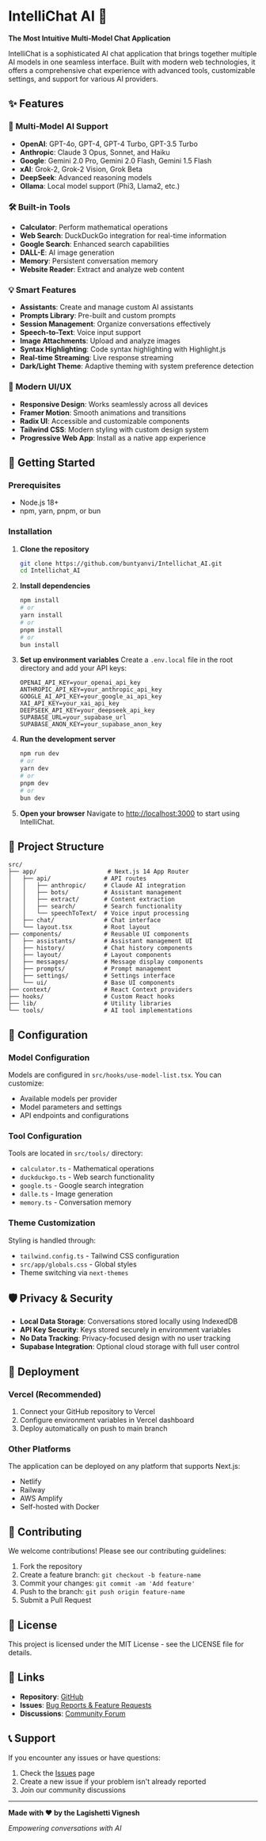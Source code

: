 # IntelliChat AI 🤖

**The Most Intuitive Multi-Model Chat Application**

IntelliChat is a sophisticated AI chat application that brings together multiple AI models in one seamless interface. Built with modern web technologies, it offers a comprehensive chat experience with advanced tools, customizable settings, and support for various AI providers.

## ✨ Features

### 🧠 Multi-Model AI Support

- **OpenAI**: GPT-4o, GPT-4, GPT-4 Turbo, GPT-3.5 Turbo
- **Anthropic**: Claude 3 Opus, Sonnet, and Haiku
- **Google**: Gemini 2.0 Pro, Gemini 2.0 Flash, Gemini 1.5 Flash
- **xAI**: Grok-2, Grok-2 Vision, Grok Beta
- **DeepSeek**: Advanced reasoning models
- **Ollama**: Local model support (Phi3, Llama2, etc.)

### 🛠️ Built-in Tools

- **Calculator**: Perform mathematical operations
- **Web Search**: DuckDuckGo integration for real-time information
- **Google Search**: Enhanced search capabilities
- **DALL-E**: AI image generation
- **Memory**: Persistent conversation memory
- **Website Reader**: Extract and analyze web content

### 💡 Smart Features

- **Assistants**: Create and manage custom AI assistants
- **Prompts Library**: Pre-built and custom prompts
- **Session Management**: Organize conversations effectively
- **Speech-to-Text**: Voice input support
- **Image Attachments**: Upload and analyze images
- **Syntax Highlighting**: Code syntax highlighting with Highlight.js
- **Real-time Streaming**: Live response streaming
- **Dark/Light Theme**: Adaptive theming with system preference detection

### 🎨 Modern UI/UX

- **Responsive Design**: Works seamlessly across all devices
- **Framer Motion**: Smooth animations and transitions
- **Radix UI**: Accessible and customizable components
- **Tailwind CSS**: Modern styling with custom design system
- **Progressive Web App**: Install as a native app experience

## 🚀 Getting Started

### Prerequisites

- Node.js 18+
- npm, yarn, pnpm, or bun

### Installation

1. **Clone the repository**

   ```bash
   git clone https://github.com/buntyanvi/Intellichat_AI.git
   cd Intellichat_AI
   ```
2. **Install dependencies**

   ```bash
   npm install
   # or
   yarn install
   # or
   pnpm install
   # or
   bun install
   ```
3. **Set up environment variables**
   Create a `.env.local` file in the root directory and add your API keys:

   ```env
   OPENAI_API_KEY=your_openai_api_key
   ANTHROPIC_API_KEY=your_anthropic_api_key
   GOOGLE_AI_API_KEY=your_google_ai_api_key
   XAI_API_KEY=your_xai_api_key
   DEEPSEEK_API_KEY=your_deepseek_api_key
   SUPABASE_URL=your_supabase_url
   SUPABASE_ANON_KEY=your_supabase_anon_key
   ```
4. **Run the development server**

   ```bash
   npm run dev
   # or
   yarn dev
   # or
   pnpm dev
   # or
   bun dev
   ```
5. **Open your browser**
   Navigate to [http://localhost:3000](http://localhost:3000) to start using IntelliChat.

## 📁 Project Structure

```
src/
├── app/                    # Next.js 14 App Router
│   ├── api/               # API routes
│   │   ├── anthropic/     # Claude AI integration
│   │   ├── bots/          # Assistant management
│   │   ├── extract/       # Content extraction
│   │   ├── search/        # Search functionality
│   │   └── speechToText/  # Voice input processing
│   ├── chat/              # Chat interface
│   └── layout.tsx         # Root layout
├── components/            # Reusable UI components
│   ├── assistants/        # Assistant management UI
│   ├── history/           # Chat history components
│   ├── layout/            # Layout components
│   ├── messages/          # Message display components
│   ├── prompts/           # Prompt management
│   ├── settings/          # Settings interface
│   └── ui/                # Base UI components
├── context/               # React Context providers
├── hooks/                 # Custom React hooks
├── lib/                   # Utility libraries
└── tools/                 # AI tool implementations
```

## 🔧 Configuration

### Model Configuration

Models are configured in `src/hooks/use-model-list.tsx`. You can customize:

- Available models per provider
- Model parameters and settings
- API endpoints and configurations

### Tool Configuration

Tools are located in `src/tools/` directory:

- `calculator.ts` - Mathematical operations
- `duckduckgo.ts` - Web search functionality
- `google.ts` - Google search integration
- `dalle.ts` - Image generation
- `memory.ts` - Conversation memory

### Theme Customization

Styling is handled through:

- `tailwind.config.ts` - Tailwind CSS configuration
- `src/app/globals.css` - Global styles
- Theme switching via `next-themes`

## 🛡️ Privacy & Security

- **Local Data Storage**: Conversations stored locally using IndexedDB
- **API Key Security**: Keys stored securely in environment variables
- **No Data Tracking**: Privacy-focused design with no user tracking
- **Supabase Integration**: Optional cloud storage with full user control

## 🚀 Deployment

### Vercel (Recommended)

1. Connect your GitHub repository to Vercel
2. Configure environment variables in Vercel dashboard
3. Deploy automatically on push to main branch

### Other Platforms

The application can be deployed on any platform that supports Next.js:

- Netlify
- Railway
- AWS Amplify
- Self-hosted with Docker

## 🤝 Contributing

We welcome contributions! Please see our contributing guidelines:

1. Fork the repository
2. Create a feature branch: `git checkout -b feature-name`
3. Commit your changes: `git commit -am 'Add feature'`
4. Push to the branch: `git push origin feature-name`
5. Submit a Pull Request

## 📄 License

This project is licensed under the MIT License - see the LICENSE file for details.

## 🔗 Links

- **Repository**: [GitHub](https://github.com/buntyanvi/Intellichat_AI)
- **Issues**: [Bug Reports &amp; Feature Requests](https://github.com/buntyanvi/Intellichat_AI/issues)
- **Discussions**: [Community Forum](https://github.com/buntyanvi/Intellichat_AI/discussions)

## 📞 Support

If you encounter any issues or have questions:

1. Check the [Issues](https://github.com/buntyanvi/Intellichat_AI/issues) page
2. Create a new issue if your problem isn't already reported
3. Join our community discussions

---

**Made with ❤️ by the Lagishetti Vignesh**

*Empowering conversations with AI*
